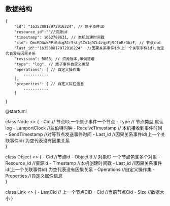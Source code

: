 
## 数据结构
```
{
    "id": "163538817972916224", // 原子事件ID
    "resource_id":""//资源id
    "timestamp": 1652788631, // 本机创建时间戳
    "cid": QmcRD4wkPPi6dig81r5sLj9Zm1gDCL4zgpEj9CfuRrGbzF, // 节点cid
    "last_id":"163538817972916224"  //因果关系事件id(上一个关联事件id),为空代表没有因果关系
    "revision": 5808, // 资源版本,单调递增
    "type": "log", // 原子事件自定义类型
    "operations": [ // 自定义操作集
        ...........
    ],
    "properties": { // 自定义属性信息
        ...........
    }
   
}
```



@startuml

class Node <<Entity>> {
    - Cid  // 节点ID,一个原子事件一个节点
    - Type // 节点类型 默认log
    - LamportClock //兰伯特时钟
    - ReceiveTimestamp // 本机接收到事件时间
    - SendTimestamp //对等节点发送事件时间
    - Last_id //因果关系事件id(上一个关联事件id) 为空代表没有因果关系                 
}


class Object <<Entity>> {
    - Cid  //节点id
    - ObjectId  // 对象ID  一个节点包含多个对象
    - Resource_id //资源id
    - Timestamp //本机创建时间戳
    - Last_id //因果关系事件id(上一个关联事件id) 为空代表没有因果关系
    - Operations //自定义操作集
    - Properties //自定义属性信息                 
}

class Link <<Entity>> {
    - LastCid  // 上一个节点CID
    - Cid //当前节点Cid
    - Size //数据大小
}
